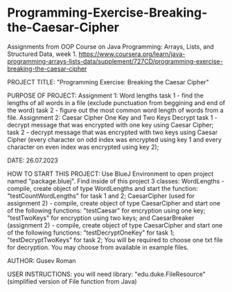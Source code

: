 # Programming-Exercise-Breaking-the-Caesar-Cipher
Assignments from OOP Course on Java Programming: Arrays, Lists, and Structured Data, week 1. https://www.coursera.org/learn/java-programming-arrays-lists-data/supplement/727CD/programming-exercise-breaking-the-caesar-cipher

PROJECT TITLE: "Programming Exercise: Breaking the Caesar Cipher"

PURPOSE OF PROJECT: Assignment 1: Word lengths
                    task 1 - find the lengths of all words in a file
                    (exclude punctuation from beggining and end of the word)
                    task 2 - figure out the most common word length of 
                    words from a file.
                    Assignment 2: Caesar Cipher One Key and Two Keys Decrypt
                    task 1 - decrypt message that was encrypted with one
                    key using Caesar Cipher;
                    task 2 - decrypt message that was encrypted with two
                    keys using Caesar Cipher (every character on odd index
                    was encrypted using key 1 and every character on even 
                    index was encrypted using key 2);

DATE: 26.07.2023

HOW TO START THIS PROJECT: Use BlueJ Environment to open project named 
                           "package.bluej". Find inside of this project 3 
                           classes: WordLengths - compile, create object of 
                           type WordLengths and start the function: 
                           "testCountWordLengths" for task 1 and 2; 
                           CaesarCipher (used for assignment 2) - compile, 
                           create object of type CaesarCipher and start one 
                           of the following functions: 
                           "testCaesar" for encryption using one key; 
                           "testTwoKeys" for encryption using two keys; 
                           and CaesarBreaker (assignment 2) - compile, 
                           create object of type CaesarCipher and start one 
                           of the following functions: 
                           "testDecryptOneKey" for task 1; 
                           "testDecryptTwoKeys" for task 2;
                           You will be required to choose one txt file for 
                           decryption. You may choose from available in 
                           example files.

AUTHOR: Gusev Roman

USER INSTRUCTIONS: you will need library: "edu.duke.FileResource" 
                   (simplified version of File function from Java)
